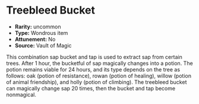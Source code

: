 
# Treebleed Bucket

* **Rarity:** uncommon
* **Type:** Wondrous item
* **Attunement:** No
* **Source:** Vault of Magic


This combination sap bucket and tap is used to extract sap from certain trees. After 1 hour, the bucketful of sap magically changes into a potion. The potion remains viable for 24 hours, and its type depends on the tree as follows: oak (potion of resistance), rowan (potion of healing), willow (potion of animal friendship), and holly (potion of climbing). The treebleed bucket can magically change sap 20 times, then the bucket and tap become nonmagical.
